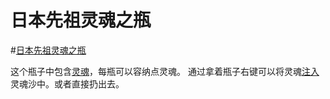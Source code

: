 # 日本先祖灵魂之瓶

#[日本先祖灵魂之瓶](item:betterwithaddons:ancestry_bottle@0)

这个瓶子中包含[灵魂](../mechanics/spirits.md)，每瓶可以容纳点灵魂。
通过拿着瓶子右键可以将灵魂[注入](../blocks/ancestrysand.md)灵魂沙中。或者直接扔出去。
